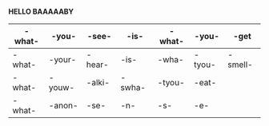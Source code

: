 **HELLO BAAAAABY**


-what-|-you-|-see-|-is-|-what-|-you-|-get
---|----|----|----|-----|-----|----
-what-|-your-|-hear-|-is-|-wha-|-tyou-|-smell-
-what-|-youw-|-alki-|-swha-|-tyou-|-eat-
-what-|-anon-|-se-|-n-|-s-|-e-
